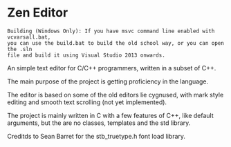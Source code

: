 # Zen Editor

```
Building (Windows Only): If you have msvc command line enabled with vcvarsall.bat,
you can use the build.bat to build the old school way, or you can open the .sln 
file and build it using Visual Studio 2013 onwards.
```
An simple text editor for C/C++ programmers, written in a subset of C++.

The main purpose of the project is getting proficiency in the language.

The editor is based on some of the old editors lie cygnused, with mark style editing and smooth text scrolling (not yet implemented).

The project is mainly written in C with a few features of C++, like default arguments, but the are no classes, templates and the std library.

Creditds to Sean Barret for the stb_truetype.h font load library.